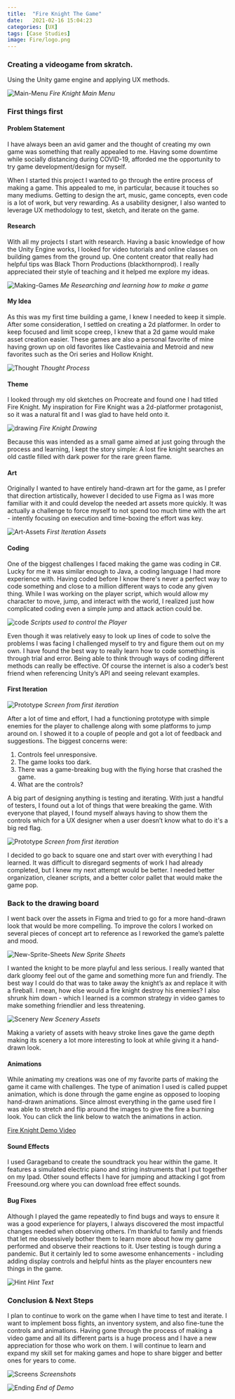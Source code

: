 ```yaml
---
title:  "Fire Knight The Game"
date:   2021-02-16 15:04:23
categories: [UX]
tags: [Case Studies]
image: Fire/logo.png
---
```

### Creating a videogame from skratch.

Using the Unity game engine and applying UX methods.

![Main-Menu](/images/Fire/mainmenu.png)
*Fire Knight Main Menu*

### First things first

#### Problem Statement
<p></p>

I have always been an avid gamer and the thought of creating my own game was something that really appealed to me. Having some downtime while socially distancing during COVID-19, afforded me the opportunity to try game development/design for myself.

When I started this project I wanted to go through the entire process of making a game. This appealed to me, in particular, because it touches so many mediums. Getting to design the art, music, game concepts, even code is a lot of work, but very rewarding.  As a usability designer, I also wanted to leverage UX methodology to test, sketch, and iterate on the game.

#### Research
<p></p>

With all my projects I start with research. Having a basic knowledge of how the Unity Engine works, I looked for video tutorials and online classes on building games from the ground up. One content creator that really had helpful tips was Black Thorn Productions (blackthornprod). I really appreciated their style of teaching and it helped me explore my ideas.

![Making-Games](/images/Fire/makinggames.png)
*Me Researching and learning how to make a game*

#### My Idea
<p></p>

As this was my first time building a game, I knew I needed to keep it simple. After some consideration, I settled on creating a 2d platformer. In order to keep focused and limit scope creep, I knew that a 2d game would make asset creation easier. These games are also a personal favorite of mine having grown up on old favorites like Castlevainia and Metroid and new favorites such as the Ori series and Hollow Knight.

![Thought](/images/Fire/ThoughtProcess.png)
*Thought Process*

#### Theme
<p></p>

I looked through my old sketches on Procreate and found one I had titled Fire Knight. My inspiration for Fire Knight was a 2d-platformer protagonist, so it was a natural fit and I was glad to have held onto it.

![drawing](/images/Fire/drawing.png)
*Fire Knight Drawing*

Because this was intended as a small game aimed at just going through the process and learning, I kept the story simple: A lost fire knight searches an old castle filled with dark power for the rare green flame.

#### Art
<p></p>

Originally I wanted to have entirely hand-drawn art for the game, as I prefer that direction artistically, however I decided to use Figma as I was more familiar with it and could develop the needed art assets more quickly. It was actually a challenge to force myself to not spend too much time with the art - intently focusing on execution and time-boxing the effort was key.

![Art-Assets](/images/Fire/prototypeAssets.png)
*First Iteration Assets*

#### Coding
<p></p>

One of the biggest challenges I faced making the game was coding in C#. Lucky for me it was similar enough to Java, a coding language I had more experience with. Having coded before I know there's never a perfect way to code something and close to a million different ways to code any given thing. While I was working on the player script, which would allow my character to move, jump, and interact with the world, I realized just how complicated coding even a simple jump and attack action could be.

![code](/images/Fire/code.png)
*Scripts used to control the Player*

Even though it was relatively easy to look up lines of code to solve the problems I was facing I challenged myself to try and figure them out on my own. I have found the best way to really learn how to code something is through trial and error. Being able to think through ways of coding different methods can really be effective. Of course the internet is also a coder’s best friend when referencing Unity’s API and seeing relevant examples.

#### First Iteration
<p></p>

![Prototype](/images/Fire/Prototype.png)
*Screen from first iteration*

After a lot of time and effort, I had a functioning prototype with simple enemies for the player to challenge along with some platforms to jump around on. I showed it to a couple of people and got a lot of feedback and suggestions. The biggest concerns were:

1. Controls feel unresponsive.
2. The game looks too dark.
3. There was a game-breaking bug with the flying horse that crashed the game.
4. What are the controls?

A big part of designing anything is testing and iterating. With just a handful of testers, I found out a lot of things that were breaking the game. With everyone that played, I found myself always having to show them the controls which for a UX designer when a user doesn’t know what to do it's a big red flag.

![Prototype](/images/Fire/Prototype2.png)
*Screen from first iteration*

I decided to go back to square one and start over with everything I had learned. It was difficult to disregard segments of work I had already completed, but I knew my next attempt would be better. I needed better organization, cleaner scripts, and a better color pallet that would make the game pop.


### Back to the drawing board
<p></p>

I went back over the assets in Figma and tried to go for a more hand-drawn look that would be more compelling. To improve the colors I worked on several pieces of concept art to reference as I reworked the game’s palette and mood.

![New-Sprite-Sheets](/images/Fire/newLook.png)
*New Sprite Sheets*

I wanted the knight to be more playful and less serious. I really wanted that dark gloomy feel out of the game and something more fun and friendly. The best way I could do that was to take away the knight’s ax and replace it with a fireball. I mean, how else would a fire knight destroy his enemies? I also shrunk him down - which I learned is a common strategy in video games to make something friendlier and less threatening.

![Scenery](/images/Fire/scenery.png)
*New Scenery Assets*

Making a variety of assets with heavy stroke lines gave the game depth making its scenery a lot more interesting to look at while giving it a hand-drawn look.

#### Animations
<p></p>

While animating my creations was one of my favorite parts of making the game it came with challenges. The type of animation I used is called puppet animation, which is done through the game engine as opposed to looping hand-drawn animations. Since almost everything in the game used fire I was able to stretch and flip around the images to give the fire a burning look. You can click the link below to watch the animations in action. 

<a href="https://www.youtube.com/watch?v=-Geu3kydzPg&feature=youtu.be">Fire Knight Demo Video</a>

#### Sound Effects
<p></p>

I used Garageband to create the soundtrack you hear within the game. It features a simulated electric piano and string instruments that I put together on my Ipad. Other sound effects I have for jumping and attacking I got from Freesound.org where you can download free effect sounds.

#### Bug Fixes
<p></p>

Although I played the game repeatedly to find bugs and ways to ensure it was a good experience for players, I always discovered the most impactful changes needed when observing others. I’m thankful to family and friends that let me obsessively bother them to learn more about how my game performed and observe their reactions to it. User testing is tough during a pandemic. But it certainly led to some awesome enhancements - including adding display controls and helpful hints as the player encounters new things in the game.

![Hint](/images/Fire/Hint.png)
*Hint Text*

### Conclusion & Next Steps
<p></p>

I plan to continue to work on the game when I have time to test and iterate. I want to implement boss fights, an inventory system, and also fine-tune the controls and animations. Having gone through the process of making a video game and all its different parts is a huge process and I have a new appreciation for those who work on them. I will continue to learn and expand my skill set for making games and hope to share bigger and better ones for years to come.

![Screens](/images/Fire/Screens.png)
*Screenshots*

![Ending](/images/Fire/end.png)
*End of Demo*